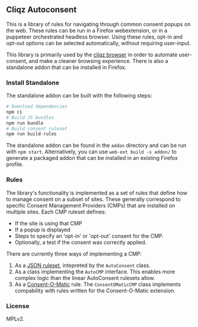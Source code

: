 ## Cliqz Autoconsent

This is a library of rules for navigating through common consent popups on the web. These rules
can be run in a Firefox webextension, or in a puppeteer orchestrated headless browser. Using
these rules, opt-in and opt-out options can be selected automatically, without requiring
user-input.

This library is primarily used by the [cliqz browser](https://cliqz.com) in order to automate
user-consent, and make a cleaner browsing experience. There is also a standalone addon that can be
installed in Firefox.

### Install Standalone

The standalone addon can be built with the following steps:

```bash
# Download dependencies
npm ci
# Build JS bundles
npm run bundle
# Build consent ruleset
npm run build-rules
```

The standalone addon can be found in the `addon` directory and can be run with `npm start`.
Alternatively, you can use `web-ext build -s addon/` to generate a packaged addon that can
be installed in an existing Firefox profile.

### Rules

The library's functionality is implemented as a set of rules that define how to manage consent on
a subset of sites. These generally correspond to specific Consent Management Providers (CMPs)
that are installed on multiple sites. Each CMP ruleset defines:

 * If the site is using that CMP
 * If a popup is displayed
 * Steps to specify an 'opt-in' or 'opt-out' consent for the CMP.
 * Optionally, a test if the consent was correctly applied.

There are currently three ways of implementing a CMP:
 
 1. As a [JSON ruleset](./rules/autoconsent/), intepreted by the `AutoConsent` class. 
 1. As a class implementing the `AutoCMP` interface. This enables more complex logic than the linear AutoConsent
 rulesets allow.
 3. As a [Consent-O-Matic](https://github.com/cavi-au/Consent-O-Matic) rule. The `ConsentOMaticCMP` class implements
 compability with rules written for the Consent-O-Matic extension.

### License

MPLv2.
